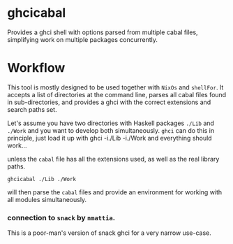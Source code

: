# ghcicabal

Provides a ghci shell with options parsed from multiple cabal files,
simplifying work on multiple packages concurrently.

# Workflow

This tool is mostly designed to be used together with ```NixOs``` and
```shellFor```. It accepts a list of directories at the command line, parses
all cabal files found in sub-directories, and provides a ghci with the correct
extensions and search paths set.

Let's assume you have two directories with Haskell packages ```./Lib``` and
```./Work``` and you want to develop both simultaneously. ```ghci``` can do
this in principle, just load it up with
    ghci -i./Lib -i./Work
and everything should work...

unless the ```cabal``` file has all the extensions used, as well as the real
library paths.

    ghcicabal ./Lib ./Work

will then parse the ```cabal``` files and provide an environment for working
with all modules simultaneously.



### connection to ```snack``` by ```nmattia```.

This is a poor-man's version of snack ghci for a very narrow use-case.
